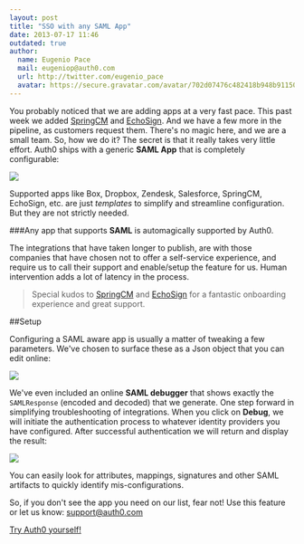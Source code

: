 ```yaml
---
layout: post
title: "SSO with any SAML App"
date: 2013-07-17 11:46
outdated: true
author:
  name: Eugenio Pace
  mail: eugeniop@auth0.com
  url: http://twitter.com/eugenio_pace
  avatar: https://secure.gravatar.com/avatar/702d07476c482418b948b911504137a5?s=60
---
```



You probably noticed that we are adding apps at a very fast pace. This past week we added [SpringCM](http://www.springcm.com) and [EchoSign](http://www.echosign.com). And we have a few more in the pipeline, as customers request them. There's no magic here, and we are a small team. So, how we do it? The secret is that it really takes very little effort. Auth0 ships with a generic __SAML App__ that is completely configurable:

![](https://s3.amazonaws.com/blog.auth0.com/img/saml2-config.png)

Supported apps like Box, Dropbox, Zendesk, Salesforce, SpringCM, EchoSign, etc. are just _templates_ to simplify and streamline configuration. But they are not strictly needed.

###Any app that supports __SAML__ is automagically supported by Auth0.

The integrations that have taken longer to publish, are with those companies that have chosen not to offer a self-service experience, and require us to call their support and enable/setup the feature for us. Human intervention adds a lot of latency in the process.

> Special kudos to [SpringCM](http://www.springcm.com) and [EchoSign](http://www.echosign.com) for a fantastic onboarding experience and great support.

<!-- more -->

##Setup

Configuring a SAML aware app is usually a matter of tweaking a few parameters. We've chosen to surface these as a Json object that you can edit online:

![](https://s3.amazonaws.com/blog.auth0.com/img/saml2-config-param.png)

We've even included an online __SAML debugger__ that shows exactly the `SAMLResponse` (encoded and decoded) that we generate. One step forward in simplifying troubleshooting of integrations. When you click on __Debug__, we will initiate the authentication process to whatever identity providers you have configured. After successful authentication we will return and display the result:

![](https://s3.amazonaws.com/blog.auth0.com/img/saml-debugger.png)

You can easily look for attributes, mappings, signatures and other SAML artifacts to quickly identify mis-configurations.

So, if you don't see the app you need on our list, fear not! Use this feature or let us know: [support@auth0.com](mailto://support@auth0.com)

[Try Auth0 yourself!](https://auth0.com)
